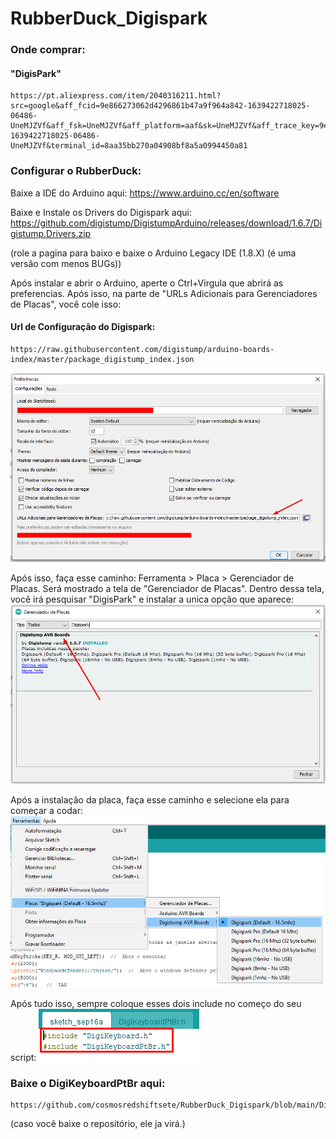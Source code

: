 # RubberDuck_Digispark

### Onde comprar: 
#### "DigisPark"
    https://pt.aliexpress.com/item/2040316211.html?src=google&aff_fcid=9e866273062d4296861b47a9f964a842-1639422718025-06486-UneMJZVf&aff_fsk=UneMJZVf&aff_platform=aaf&sk=UneMJZVf&aff_trace_key=9e866273062d4296861b47a9f964a842-1639422718025-06486-UneMJZVf&terminal_id=8aa35bb270a04908bf8a5a0994450a81

### Configurar o RubberDuck:
Baixe a IDE do Arduino aqui:
    https://www.arduino.cc/en/software

Baixe e Instale os Drivers do Digispark aqui:
    https://github.com/digistump/DigistumpArduino/releases/download/1.6.7/Digistump.Drivers.zip

(role a pagina para baixo e baixe o Arduino Legacy IDE (1.8.X) (é uma versão com menos BUGs))

Após instalar e abrir o Arduino, aperte o Ctrl+Virgula que abrirá as preferencias. Após isso, na parte de "URLs Adicionais para Gerenciadores de Placas", você cole isso:
#### Url de Configuração do Digispark:
    https://raw.githubusercontent.com/digistump/arduino-boards-index/master/package_digistump_index.json
![alt text](<img/Screenshot_1.png>)


Após isso, faça esse caminho: Ferramenta > Placa > Gerenciador de Placas.
Será mostrado a tela de "Gerenciador de Placas". Dentro dessa tela, você irá pesquisar "DigisPark" e instalar a unica opção que aparece:
![alt text](<img/Screenshot_2.png>)


Após a instalação da placa, faça esse caminho e selecione ela para começar a codar:
![alt text](<img/Screenshot_3.png>)


Após tudo isso, sempre coloque esses dois include no começo do seu script:
![alt text](<img/Screenshot_4.png>)



### Baixe o DigiKeyboardPtBr aqui:
    https://github.com/cosmosredshiftsete/RubberDuck_Digispark/blob/main/DigiKeyboardPtBr.h
(caso você baixe o repositório, ele ja virá.)
